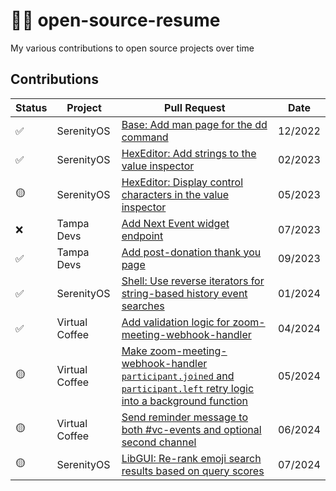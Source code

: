 # 👨‍💻 open-source-resume

My various contributions to open source projects over time

## Contributions

| Status | Project        | Pull Request                                                                                                                                                               | Date    |
|--------|----------------|-----------------------------------------------------------------------------------------------------------------------------------------------------------|---------|
| ✅     | SerenityOS     | [Base: Add man page for the dd command](https://github.com/SerenityOS/serenity/pull/16472)                                                                                 | 12/2022 |
| ✅     | SerenityOS     | [HexEditor: Add strings to the value inspector](https://github.com/SerenityOS/serenity/pull/16979)                                                                         | 02/2023 |
| 🟡     | SerenityOS     | [HexEditor: Display control characters in the value inspector](https://github.com/SerenityOS/serenity/pull/17488)                                                          | 05/2023 |
| ❌     | Tampa Devs     | [Add Next Event widget endpoint](https://github.com/TampaDevs/events.api.tampa.dev/pull/6)                                                                                 | 07/2023 |
| ✅     | Tampa Devs     | [Add post-donation thank you page](https://github.com/TampaDevs/tampadevs/pull/119)                                                                                        | 09/2023 |
| ✅     | SerenityOS     | [Shell: Use reverse iterators for string-based history event searches](https://github.com/SerenityOS/serenity/pull/22904)                                                  | 01/2024 |
| ✅     | Virtual Coffee | [Add validation logic for zoom-meeting-webhook-handler](https://github.com/Virtual-Coffee/webhooks/pull/19)                                                                | 04/2024 |
| 🟡     | Virtual Coffee | [Make zoom-meeting-webhook-handler `participant.joined` and `participant.left` retry logic into a background function](https://github.com/Virtual-Coffee/webhooks/pull/21) | 05/2024 |
| 🟡     | Virtual Coffee | [Send reminder message to both #vc-events and optional second channel](https://github.com/Virtual-Coffee/webhooks/pull/24)                                                 | 06/2024 |
| 🟡     | SerenityOS     | [LibGUI: Re-rank emoji search results based on query scores](https://github.com/SerenityOS/serenity/pull/24644)                                                            | 07/2024 |

